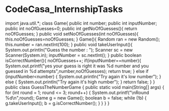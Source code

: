 # CodeCasa_InternshipTasks
import java.util.*;
class Game{
    public int number;
    public int inputNumber;
    public int noOfGuesses=0;
    public int getNoOfGuesses(){
        return noOfGuesses;
    }
    public void setNoOfGuesses(int noOfGuesses){
        this.noOfGuesses=noOfGuesses;
    }
    Game(){
        Random ran = new Random();
        this.number = ran.nextInt(100);
    }
    public void takeUserInput(){
        System.out.println("Guess the number : ");
        Scanner sc = new Scanner(System.in);
        inputNumber = sc.nextInt();
    }
    public boolean isCorrectNumber(){
        noOfGuesses++;
        if(inputNumber==number){
            System.out.printf("yes your guess is right it was %d number and you guessed in %d attempts",number,noOfGuesses);
            return true;
        } else if (inputNumber<number) {
            System.out.println("Try again it's low number");
        }
        else {
            System.out.println("Try again it's high number");
        }
        return false;
    }
}
public class GuessTheNumberGame {
    public static void main(String[] args) {
        for (int round = 1; round <= 3; round++) {
            System.out.printf("\nRound %d\n",round);
            Game g = new Game();
            boolean b = false;
            while (!b) {
                g.takeUserInput();
                b = g.isCorrectNumber();
            }
        }
    }
}
